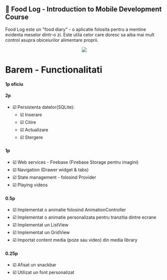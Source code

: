## 🍲 Food Log - Introduction to Mobile Development Course

Food Log este un "food diary" - o aplicatie folosita pentru a mentine evidenta meselor dintr-o zi. Este utila celor care doresc sa aiba mai mult control asupra obiceiurilor alimentare proprii.

<Center><img src="app.gif" /></Center>

# Barem - Functionalitati

#### 1p oficiu

#### 2p
* ☑️ Persistenta datelor(SQLite):
  * ☑️ Inserare
  * ☑️ Citire
  * ☑️ Actualizare
  * ☑️ Stergere

#### 1p
* ☑️ Web services - Firebase (Firebase Storage pentru imagini)
* ☑️ Navigation (Drawer widget & tabs)
* ☑️ State management - folosind Provider
* ☑️ Playing videos

#### 0.5p
* ☑️ Implementat o animatie folosind AnimationController
* ☑️ Implementat o animatie personalizata pentru tranzitia dintre ecrane
* ☑️ Implementat un ListView
* ☑️ Implementat un GridView
* ☑️ Importat content media (poze sau video) din media library

#### 0.25p
* ☑️ Afisat un snackbar
* ☑️ Utilizat un font personalizat
